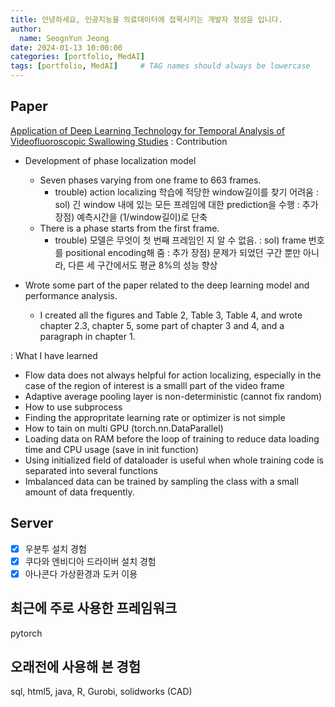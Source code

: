 ```yaml
---
title: 안녕하세요, 인공지능을 의료데이터에 접목시키는 개발자 정성윤 입니다.
author:
  name: SeognYun Jeong
date: 2024-01-13 10:00:00
categories: [portfolio, MedAI]
tags: [portfolio, MedAI]     # TAG names should always be lowercase
---
```


## Paper
[Application of Deep Learning Technology for Temporal Analysis of Videofluoroscopic Swallowing Studies](https://doi.org/10.1038/s41598-023-44802-3)
: Contribution
  - Development of phase localization model
    + Seven phases varying from one frame to 663 frames.
      * trouble) action localizing 학습에 적당한 window길이를 찾기 어려움
      : sol) 긴 window 내에 있는 모든 프레임에 대한 prediction을 수행
      : 추가 장점) 예측시간을 (1/window길이)로 단축
    + There is a phase starts from the first frame.
      * trouble) 모델은 무엇이 첫 번째 프레임인 지 알 수 없음. 
      : sol) frame 번호를 positional encoding해 줌
      : 추가 장점) 문제가 되었던 구간 뿐만 아니라, 다른 세 구간에서도 평균 8%의 성능 향상
  - Wrote some part of the paper related to the deep learning model and performance analysis.
    + I created all the figures and Table 2, Table 3, Table 4, and wrote chapter 2.3, chapter 5, some part of chapter 3 and 4, and a paragraph in chapter 1.

    <!-- + tukey test   [ref](http://vassarstats.net/)
      * whether the model's outperformance was statistically significant
      : The performance of the proposed model for four phases were statistically better than that of the existing models. 
    + t-test 
      * whether there were the models's performance based on gender, age, and Penetration-Aspiration Score (PAS). -->
      
: What I have learned
  - Flow data does not always helpful for action localizing, especially in the case of the region of interest is a smalll part of the video frame
  - Adaptive average pooling layer is non-deterministic (cannot fix random)
  - How to use subprocess
  - Finding the appropritate learning rate or optimizer is not simple
  - How to tain on multi GPU (torch.nn.DataParallel)
  - Loading data on RAM before the loop of training to reduce data loading time and CPU usage (save in init function)
  - Using initialized field of dataloader is useful when whole training code is separated into several functions
  - Imbalanced data can be trained by sampling the class with a small amount of data frequently.

## Server
- [x] 우분투 설치 경험
- [x] 쿠다와 엔비디아 드라이버 설치 경험
- [x] 아나콘다 가상환경과 도커 이용

## 최근에 주로 사용한 프레임워크
pytorch

## 오래전에 사용해 본 경험
sql, html5, java, R, Gurobi, solidworks (CAD)
